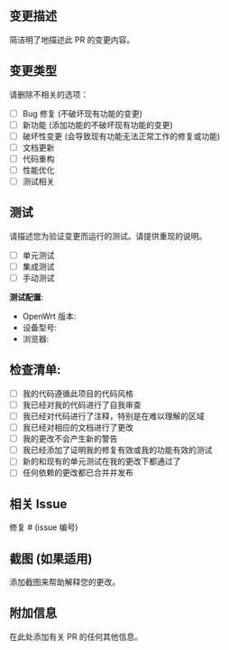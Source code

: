 ## 变更描述
简洁明了地描述此 PR 的变更内容。

## 变更类型
请删除不相关的选项：

- [ ] Bug 修复 (不破坏现有功能的变更)
- [ ] 新功能 (添加功能的不破坏现有功能的变更)
- [ ] 破坏性变更 (会导致现有功能无法正常工作的修复或功能)
- [ ] 文档更新
- [ ] 代码重构
- [ ] 性能优化
- [ ] 测试相关

## 测试
请描述您为验证变更而运行的测试。请提供重现的说明。

- [ ] 单元测试
- [ ] 集成测试
- [ ] 手动测试

**测试配置**:
* OpenWrt 版本:
* 设备型号:
* 浏览器:

## 检查清单:

- [ ] 我的代码遵循此项目的代码风格
- [ ] 我已经对我的代码进行了自我审查
- [ ] 我已经对代码进行了注释，特别是在难以理解的区域
- [ ] 我已经对相应的文档进行了更改
- [ ] 我的更改不会产生新的警告
- [ ] 我已经添加了证明我的修复有效或我的功能有效的测试
- [ ] 新的和现有的单元测试在我的更改下都通过了
- [ ] 任何依赖的更改都已合并并发布

## 相关 Issue
修复 # (issue 编号)

## 截图 (如果适用)
添加截图来帮助解释您的更改。

## 附加信息
在此处添加有关 PR 的任何其他信息。